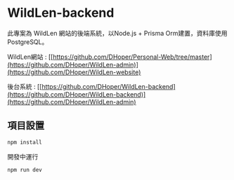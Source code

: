 # WildLen-backend

此專案為 WildLen 網站的後端系統，以Node.js + Prisma Orm建置，資料庫使用PostgreSQL。

WildLen網站 : [[https://github.com/DHoper/Personal-Web/tree/master](https://github.com/DHoper/WildLen-admin)](https://github.com/DHoper/WildLen-website)

後台系統 : [[https://github.com/DHoper/WildLen-backend](https://github.com/DHoper/WildLen-backend)](https://github.com/DHoper/WildLen-admin)


## 項目設置

```sh
npm install
```
開發中運行
```sh
npm run dev
```
